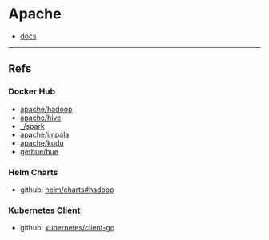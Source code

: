 # Apache

- [docs](docs/README.md)

---

## Refs

### Docker Hub

- [apache/hadoop](https://hub.docker.com/r/apache/hadoop)
- [apache/hive](https://hub.docker.com/r/apache/hive)
- [_/spark](https://hub.docker.com/_/spark)
- [apache/impala](https://hub.docker.com/r/apache/impala)
- [apache/kudu](https://hub.docker.com/r/apache/kudu)
- [gethue/hue](https://hub.docker.com/r/gethue/hue)

### Helm Charts

- github: [helm/charts#hadoop](https://github.com/helm/charts/tree/master/stable/hadoop)

### Kubernetes Client

- github: [kubernetes/client-go](https://github.com/kubernetes/client-go)

